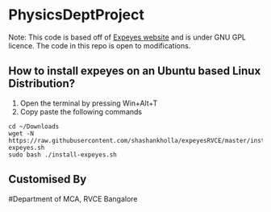 # PhysicsDeptProject

Note: This code is based off of [Expeyes website](http://expeyes.in) and is under GNU GPL licence. The code in this repo is open to modifications.

## How to install expeyes on an Ubuntu based Linux Distribution?

1. Open the terminal by pressing Win+Alt+T
2. Copy paste the following commands
```
cd ~/Downloads
wget -N https://raw.githubusercontent.com/shashankholla/expeyesRVCE/master/install-expeyes.sh
sudo bash ./install-expeyes.sh
```

## Customised By

#Department of MCA, RVCE Bangalore
